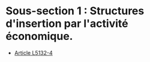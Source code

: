 # Sous-section 1 : Structures d'insertion par l'activité économique.

* [Article L5132-4](./LEGIARTI000006903498.md)

